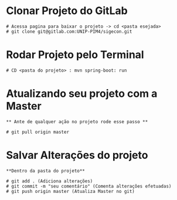 # **Clonar Projeto do GitLab**

 ```
 # Acessa pagina para baixar o projeto -> cd <pasta esejada>
 # git clone git@gitlab.com:UNIP-PIM4/sigecon.git
  ```

# **Rodar Projeto pelo Terminal**

```
# CD <pasta do projeto> : mvn spring-boot: run
```

# Atualizando seu projeto com a Master
 
  ```
  ** Ante de qualquer ação no projeto rode esse passo **
  
  # git pull origin master
   ```

# **Salvar Alterações do projeto**


 ```
 **Dentro da pasta do projeto** 
 
 # git add . (Adiciona alterações)
 # git commit -m "seu comentário" (Comenta alterações efetuadas)
 # git push origin master (Atualiza Master no git)
  ```
  
